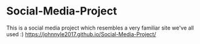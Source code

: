 # Social-Media-Project
This is a social media project which resembles a very familiar site we've all used :)
https://johnnyle2017.github.io/Social-Media-Project/
